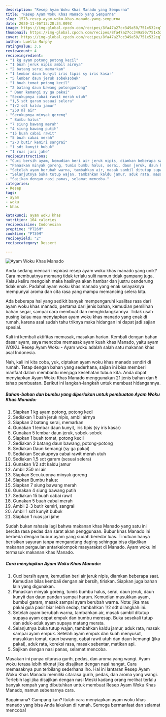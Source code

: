 ```yaml
---
description: "Resep Ayam Woku Khas Manado yang Sempurna"
title: "Resep Ayam Woku Khas Manado yang Sempurna"
slug: 1573-resep-ayam-woku-khas-manado-yang-sempurna
date: 2020-11-06T13:28:34.009Z
image: https://img-global.cpcdn.com/recipes/8fa47a27cc349a50/751x532cq70/ayam-woku-khas-manado-foto-resep-utama.jpg
thumbnail: https://img-global.cpcdn.com/recipes/8fa47a27cc349a50/751x532cq70/ayam-woku-khas-manado-foto-resep-utama.jpg
cover: https://img-global.cpcdn.com/recipes/8fa47a27cc349a50/751x532cq70/ayam-woku-khas-manado-foto-resep-utama.jpg
author: Luella Murphy
ratingvalue: 3.6
reviewcount: 4
recipeingredient:
- "1 kg ayam potong potong kecil"
- "1 buah jeruk nipis ambil airnya"
- "2 batang serai memarkan"
- "1 lembar daun kunyit iris tipis sy iris kasar"
- "5 lembar daun jeruk sobeksobek"
- "1 buah tomat potong kecil"
- "2 batang daun bawang potongpotong"
- " Daun kemangi sy ga pakai"
- "Secukupnya cabai rawit merah utuh"
- "1,5 sdt garam sesuai selera"
- "1/2 sdt kaldu jamur"
- "250 ml air"
- "Secukupnya minyak goreng"
- " Bumbu halus"
- "7 siung bawang merah"
- "4 siung bawang putih"
- "15 buah cabai rawit"
- "5 buah cabai merah"
- "2-3 butir kemiri sangrai"
- "1 sdt kunyit bubuk"
- "1 ruas jari jahe"
recipeinstructions:
- "Cuci bersih ayam, kemudian beri air jeruk nipis, diamkan beberapa saat. Kemudian bilas kembali dengan air bersih, tiriskan. Siapkan juga bahan lain yang digunakan."
- "Panaskan minyak goreng, tumis bumbu halus, serai, daun jeruk, daun kunyit dan daun pandan sampai harum. Kemudian masukkan ayam, bumbui garam, masak sampai ayam berubah warna. Note: jika mau pakai gula pasir biar lebih sedap, tambahkan 1/2 sdt dilangkah ini."
- "Setelah ayam berubah warna, tambahkan air, masak sambil ditutup supaya ayam cepat empuk dan bumbu meresap. Buka sesekali tutup dan aduk-aduk ayam supaya matang merata."
- "Selanjutnya buka tutup wajan, tambahkan kaldu jamur, aduk rata, masak sampai ayam empuk. Setelah ayam empuk dan kuah menyusut, masukkan tomat, daun bawang, cabai rawit utuh dan daun kemangi (jika pakai), aduk rata, koreksi rasa, masak sebentar, matikan api."
- "Sajikan dengan nasi panas, selamat mencoba."
categories:
- Resep
tags:
- ayam
- woku
- khas

katakunci: ayam woku khas 
nutrition: 164 calories
recipecuisine: Indonesian
preptime: "PT26M"
cooktime: "PT39M"
recipeyield: "2"
recipecategory: Dessert

---
```



![Ayam Woku Khas Manado](https://img-global.cpcdn.com/recipes/8fa47a27cc349a50/751x532cq70/ayam-woku-khas-manado-foto-resep-utama.jpg)

Anda sedang mencari inspirasi resep ayam woku khas manado yang unik? Cara membuatnya memang tidak terlalu sulit namun tidak gampang juga. Kalau keliru mengolah maka hasilnya akan hambar dan justru cenderung tidak enak. Padahal ayam woku khas manado yang enak selayaknya mempunyai aroma dan cita rasa yang mampu memancing selera kita.

Ada beberapa hal yang sedikit banyak mempengaruhi kualitas rasa dari ayam woku khas manado, pertama dari jenis bahan, kemudian pemilihan bahan segar, sampai cara membuat dan menghidangkannya. Tidak usah pusing kalau mau menyiapkan ayam woku khas manado yang enak di rumah, karena asal sudah tahu triknya maka hidangan ini dapat jadi sajian spesial.

Kali ini kembali aktifitas memasak, masakan harian. Kembali dengan bahan dasar ayam, saya mencoba memasak ayam kuah khas Manado, yaitu ayam WOKU. Resep Ayam Woku - Ayam woku adalah salah satu makanan khas asal Indonesia.


Nah, kali ini kita coba, yuk, ciptakan ayam woku khas manado sendiri di rumah. Tetap dengan bahan yang sederhana, sajian ini bisa memberi manfaat dalam membantu menjaga kesehatan tubuh kita. Anda dapat menyiapkan Ayam Woku Khas Manado menggunakan 21 jenis bahan dan 5 tahap pembuatan. Berikut ini langkah-langkah untuk membuat hidangannya.

<!--inarticleads1-->

##### Bahan-bahan dan bumbu yang diperlukan untuk pembuatan Ayam Woku Khas Manado:

1. Siapkan 1 kg ayam potong, potong kecil
1. Sediakan 1 buah jeruk nipis, ambil airnya
1. Siapkan 2 batang serai, memarkan
1. Gunakan 1 lembar daun kunyit, iris tipis (sy iris kasar)
1. Gunakan 5 lembar daun jeruk, sobek-sobek
1. Siapkan 1 buah tomat, potong kecil
1. Sediakan 2 batang daun bawang, potong-potong
1. Sediakan  Daun kemangi (sy ga pakai)
1. Sediakan Secukupnya cabai rawit merah utuh
1. Sediakan 1,5 sdt garam (sesuai selera)
1. Gunakan 1/2 sdt kaldu jamur
1. Ambil 250 ml air
1. Siapkan Secukupnya minyak goreng
1. Siapkan  Bumbu halus:
1. Siapkan 7 siung bawang merah
1. Gunakan 4 siung bawang putih
1. Sediakan 15 buah cabai rawit
1. Gunakan 5 buah cabai merah
1. Ambil 2-3 butir kemiri, sangrai
1. Ambil 1 sdt kunyit bubuk
1. Siapkan 1 ruas jari jahe


Sudah bukan rahasia lagi bahwa makanan khas Manado yang satu ini bercita rasa pedas dan sarat akan penggunaan. Bubur khas Manado ini berbeda dengan bubur ayam yang sudah beredar luas. Tinutuan hanya berisikan sayuran tanpa mengandung daging sehingga bisa dijadikan makanan pergaulan antarkelompok masyarakat di Manado. Ayam woku ini termasuk makanan khas Manado. 

<!--inarticleads2-->

##### Cara menyiapkan Ayam Woku Khas Manado:

1. Cuci bersih ayam, kemudian beri air jeruk nipis, diamkan beberapa saat. Kemudian bilas kembali dengan air bersih, tiriskan. Siapkan juga bahan lain yang digunakan.
1. Panaskan minyak goreng, tumis bumbu halus, serai, daun jeruk, daun kunyit dan daun pandan sampai harum. Kemudian masukkan ayam, bumbui garam, masak sampai ayam berubah warna. Note: jika mau pakai gula pasir biar lebih sedap, tambahkan 1/2 sdt dilangkah ini.
1. Setelah ayam berubah warna, tambahkan air, masak sambil ditutup supaya ayam cepat empuk dan bumbu meresap. Buka sesekali tutup dan aduk-aduk ayam supaya matang merata.
1. Selanjutnya buka tutup wajan, tambahkan kaldu jamur, aduk rata, masak sampai ayam empuk. Setelah ayam empuk dan kuah menyusut, masukkan tomat, daun bawang, cabai rawit utuh dan daun kemangi (jika pakai), aduk rata, koreksi rasa, masak sebentar, matikan api.
1. Sajikan dengan nasi panas, selamat mencoba.


Masakan ini punya citarasa gurih, pedas, dan aroma yang wangi. Ayam woku terasa lebih nikmat jika disajikan dengan nasi hangat. Cara memasaknya pun terbilang sederhana lho. Hal ini lantaran Resep Ayam Woku Khas Manado memiliki citarasa gurih, pedas, dan aroma yang wangi. Terlebih lagi jika disajikan dengan nasi Meski kadang orang melihat terlalu banyak rempah yang dibutuhkan untuk membuat Resep Ayam Woku Khas Manado, namun sebenarnya cara. 

Bagaimana? Gampang kan? Itulah cara menyiapkan ayam woku khas manado yang bisa Anda lakukan di rumah. Semoga bermanfaat dan selamat mencoba!
